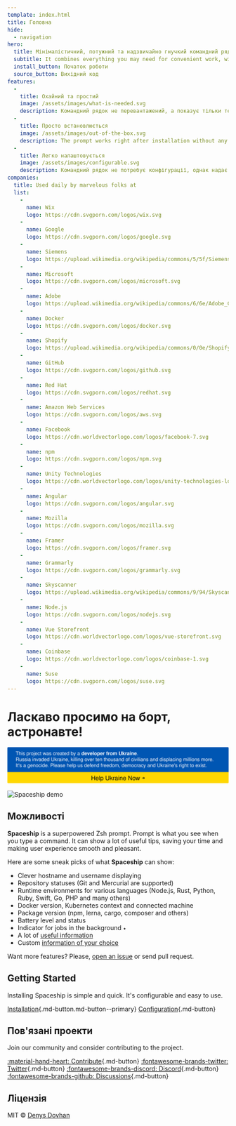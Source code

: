 ```yaml
---
template: index.html
title: Головна
hide:
  - navigation
hero:
  title: Мінімалістичний, потужний та надзвичайно гнучкий командний рядок Zsh
  subtitle: It combines everything you may need for convenient work, without unnecessary complications, like a real spaceship.
  install_button: Початок роботи
  source_button: Вихідний код
features:
  - 
    title: Охайний та простий
    image: /assets/images/what-is-needed.svg
    description: Командний рядок не перевантажений, а показує тільки те, що вам потрібно в даний момент (поточна директорія, гілка git тощо).
  - 
    title: Просто встановлюється
    image: /assets/images/out-of-the-box.svg
    description: The prompt works right after installation without any additional configuration. install it and use it.
  - 
    title: Легко налаштовується
    image: /assets/images/configurable.svg
    description: Командний рядок не потребує конфігурації, однак надає зрозумілий та простий інтерфейс для налаштувань.
companies:
  title: Used daily by marvelous folks at
  list:
    - 
      name: Wix
      logo: https://cdn.svgporn.com/logos/wix.svg
    - 
      name: Google
      logo: https://cdn.svgporn.com/logos/google.svg
    - 
      name: Siemens
      logo: https://upload.wikimedia.org/wikipedia/commons/5/5f/Siemens-logo.svg
    - 
      name: Microsoft
      logo: https://cdn.svgporn.com/logos/microsoft.svg
    - 
      name: Adobe
      logo: https://upload.wikimedia.org/wikipedia/commons/6/6e/Adobe_Corporate_logo.svg
    - 
      name: Docker
      logo: https://cdn.svgporn.com/logos/docker.svg
    - 
      name: Shopify
      logo: https://upload.wikimedia.org/wikipedia/commons/0/0e/Shopify_logo_2018.svg
    - 
      name: GitHub
      logo: https://cdn.svgporn.com/logos/github.svg
    - 
      name: Red Hat
      logo: https://cdn.svgporn.com/logos/redhat.svg
    - 
      name: Amazon Web Services
      logo: https://cdn.svgporn.com/logos/aws.svg
    - 
      name: Facebook
      logo: https://cdn.worldvectorlogo.com/logos/facebook-7.svg
    - 
      name: npm
      logo: https://cdn.svgporn.com/logos/npm.svg
    - 
      name: Unity Technologies
      logo: https://cdn.worldvectorlogo.com/logos/unity-technologies-logo.svg
    - 
      name: Angular
      logo: https://cdn.svgporn.com/logos/angular.svg
    - 
      name: Mozilla
      logo: https://cdn.svgporn.com/logos/mozilla.svg
    - 
      name: Framer
      logo: https://cdn.svgporn.com/logos/framer.svg
    - 
      name: Grammarly
      logo: https://cdn.svgporn.com/logos/grammarly.svg
    - 
      name: Skyscanner
      logo: https://upload.wikimedia.org/wikipedia/commons/9/94/Skyscanner_Logo_LockupHorizontal_SkyBlue_RGB.svg
    - 
      name: Node.js
      logo: https://cdn.svgporn.com/logos/nodejs.svg
    - 
      name: Vue Storefront
      logo: https://cdn.worldvectorlogo.com/logos/vue-storefront.svg
    - 
      name: Coinbase
      logo: https://cdn.worldvectorlogo.com/logos/coinbase-1.svg
    - 
      name: Suse
      logo: https://cdn.svgporn.com/logos/suse.svg
---
```


# Ласкаво просимо на борт, астронавте!

[![SWUbanner](https://raw.githubusercontent.com/vshymanskyy/StandWithUkraine/main/banner-direct-single.svg)](https://stand-with-ukraine.pp.ua)

<div class="terminal-demo">
  <script id="asciicast-513451" src="https://asciinema.org/a/513451.js" data-autoplay="true" data-loop="true" data-preload="true" async></script>
  <noscript>
    <object class="asciicast" type="image/svg+xml" data="/assets/images/spaceship-demo.svg">
      <img src="/assets/images/spaceship-demo.gif" alt="Spaceship demo" />
    </object>
  </noscript>
</div>

## Можливості

**Spaceship** is a superpowered Zsh prompt. Prompt is what you see when you type a command. It can show a lot of useful tips, saving your time and making user experience smooth and pleasant.

Here are some sneak picks of what **Spaceship** can show:

- Clever hostname and username displaying
- Repository statuses (Git and Mercurial are supported)
- Runtime environments for various languages (Node.js, Rust, Python, Ruby, Swift, Go, PHP and many others)
- Docker version, Kubernetes context and connected machine
- Package version (npm, lerna, cargo, composer and others)
- Battery level and status
- Indicator for jobs in the background `✦`
- A lot of [useful information](/sections)
- Custom [information of your choice](/advanced/creating-section)

Want more features? Please, [open an issue](https://github.com/spaceship-prompt/yspaceship-prompt/issues/new/choose) or send pull request.

## Getting Started

Installing Spaceship is simple and quick. It's configurable and easy to use.

[Installation](/getting-started ""){.md-button.md-button--primary} [Configuration](/config/intro ""){.md-button}

## Пов'язані проекти

Join our community and consider contributing to the project.

[:material-hand-heart: Contribute](/contribute ""){.md-button} [:fontawesome-brands-twitter: Twitter](https//twitter.com/SpaceshipPrompt ""){.md-button} [:fontawesome-brands-discord: Discord](https://discord.gg/NTQWz8Dyt9 ""){.md-button} [:fontawesome-brands-github: Discussions](https://github.com/spaceship-prompt/spaceship-prompt/discussions/ ""){.md-button}

## Ліцензія

MIT © [Denys Dovhan](http://denysdovhan.com)
